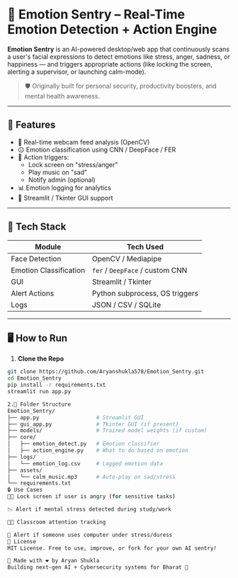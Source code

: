 # 🧠 Emotion Sentry – Real-Time Emotion Detection + Action Engine

**Emotion Sentry** is an AI-powered desktop/web app that continuously scans a user's facial expressions to detect emotions like stress, anger, sadness, or happiness — and triggers appropriate actions (like locking the screen, alerting a supervisor, or launching calm-mode).

> 🛡️ Originally built for personal security, productivity boosters, and mental health awareness.

---

## 🚀 Features

- 🎥 Real-time webcam feed analysis (OpenCV)
- 😐 Emotion classification using CNN / DeepFace / FER
- 🛑 Action triggers:
  - Lock screen on "stress/anger"
  - Play music on "sad"
  - Notify admin (optional)
- 📊 Emotion logging for analytics
- 🧠 Streamlit / Tkinter GUI support

---

## 🧰 Tech Stack

| Module | Tech Used |
|--------|-----------|
| Face Detection | OpenCV / Mediapipe |
| Emotion Classification | `fer` / `DeepFace` / custom CNN |
| GUI | Streamlit / Tkinter |
| Alert Actions | Python subprocess, OS triggers |
| Logs | JSON / CSV / SQLite |

---

## 🖥️ How to Run

1. **Clone the Repo**

```bash
git clone https://github.com/Aryanshukla578/Emotion_Sentry.git
cd Emotion_Sentry
pip install -r requirements.txt
streamlit run app.py

2.📁 Folder Structure
Emotion_Sentry/
├── app.py                  # Streamlit GUI
├── gui_app.py              # Tkinter GUI (if present)
├── models/                 # Trained model weights (if custom)
├── core/
│   ├── emotion_detect.py   # Emotion classifier
│   ├── action_engine.py    # What to do based on emotion
├── logs/
│   └── emotion_log.csv     # Logged emotion data
├── assets/
│   └── calm_music.mp3      # Auto-play on sad/stress
└── requirements.txt
🔒 Use Cases
👩‍💻 Lock screen if user is angry (for sensitive tasks)

📉 Alert if mental stress detected during study/work

👨‍🏫 Classroom attention tracking

🚨 Alert if someone uses computer under stress/duress
📜 License
MIT License. Free to use, improve, or fork for your own AI sentry!

🧠 Made with ❤️ by Aryan Shukla
Building next-gen AI + Cybersecurity systems for Bharat 🚀
